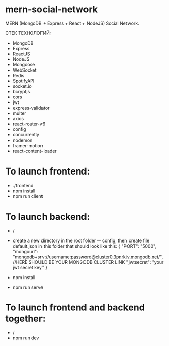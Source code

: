 # mern-social-network

MERN (MongoDB + Express + React + NodeJS) Social Network.

СТЕК ТЕХНОЛОГИЙ:

- MongoDB
- Express
- ReactJS
- NodeJS
- Mongoose
- WebSocket
- Redis
- SpotifyAPI
- socket.io
- bcryptjs
- cors
- jwt
- express-validator
- multer
- axios
- react-router-v6
- config
- concurrently
- nodemon
- framer-motion
- react-content-loader

# To launch frontend:

- ./frontend
- npm install
- npm run client

# To launch backend:

- /
- create a new directory in the root folder -- config, then create file default.json in this folder that should look like this:
  {
  "PORT": "5000",
  "mongourl": "mongodb+srv://username:password@cluster0.3pnrkiv.mongodb.net/", //HERE SHOULD BE YOUR MONGODB CLUSTER LINK
  "jwtsecret": "your jwt secret key"
  }

- npm install
- npm run serve

# To launch frontend and backend together:

- /
- npm run dev
